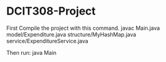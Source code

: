 # DCIT308-Project

First Compile the project with this command.
javac Main.java model/Expenditure.java structure/MyHashMap.java service/ExpenditureService.java


Then run:
java Main
